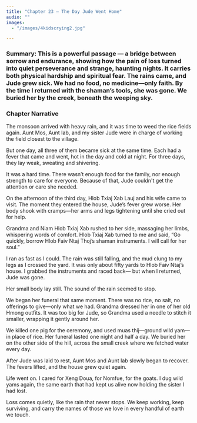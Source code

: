 ```yaml
---
title: "Chapter 23 — The Day Jude Went Home"
audio: ""
images:
  - "/images/4kidscrying2.jpg"

---
```


### Summary: This is a powerful passage — a bridge between sorrow and endurance, showing how the pain of loss turned into quiet perseverance and strange, haunting nights. It carries both physical hardship and spiritual fear. The rains came, and Jude grew sick. We had no food, no medicine—only faith. By the time I returned with the shaman’s tools, she was gone. We buried her by the creek, beneath the weeping sky.

### Chapter Narrative

The monsoon arrived with heavy rain, and it was time to weed the rice fields again. Aunt Mos, Aunt Iab, and my sister Jude were in charge of working the field closest to the village.

But one day, all three of them became sick at the same time. Each had a fever that came and went, hot in the day and cold at night. For three days, they lay weak, sweating and shivering.

It was a hard time. There wasn’t enough food for the family, nor enough strength to care for everyone. Because of that, Jude couldn't get the attention or care she needed.

On the afternoon of the third day, Hlob Txiaj Xab Lauj and his wife came to visit. The moment they entered the house, Jude’s fever grew worse. Her body shook with cramps—her arms and legs tightening until she cried out for help.

Grandma and Niam Hlob Txiaj Xab rushed to her side, massaging her limbs, whispering words of comfort. Hlob Txiaj Xab turned to me and said,
“Go quickly, borrow Hlob Faiv Ntaj Thoj’s shaman instruments. I will call for her soul.”

I ran as fast as I could. The rain was still falling, and the mud clung to my legs as I crossed the yard. It was only about fifty yards to Hlob Faiv Ntaj’s house. I grabbed the instruments and raced back—
but when I returned, Jude was gone.

Her small body lay still. The sound of the rain seemed to stop.

We began her funeral that same moment. There was no rice, no salt, no offerings to give—only what we had. Grandma dressed her in one of her old Hmong outfits. It was too big for Jude, so Grandma used a needle to stitch it smaller, wrapping it gently around her.

We killed one pig for the ceremony, and used muas thij—ground wild yam—in place of rice. Her funeral lasted one night and half a day. We buried her on the other side of the hill, across the small creek where we fetched water every day.

After Jude was laid to rest, Aunt Mos and Aunt Iab slowly began to recover. The fevers lifted, and the house grew quiet again.

Life went on. I cared for Xeng Doua, for Nomfue, for the goats. I dug wild yams again, the same earth that had kept us alive now holding the sister I had lost.

Loss comes quietly, like the rain that never stops.
We keep working, keep surviving, and carry the names of those we love in every handful of earth we touch.